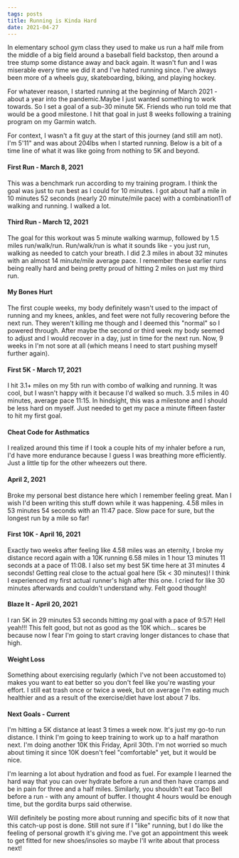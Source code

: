 ```yaml
---
tags: posts
title: Running is Kinda Hard
date: 2021-04-27
---
```

In elementary school gym class they used to make us run a half mile from the middle of a big field around a baseball field backstop, then around a tree stump some distance away and back again. It wasn't fun and I was miserable every time we did it and I've hated running since. I've always been more of a wheels guy, skateboarding, biking, and playing hockey.

For whatever reason, I started running at the beginning of March 2021 - about a year into the pandemic.Maybe I just wanted something to work towards. So I set a goal of a sub-30 minute 5K. Friends who run told me that would be a good milestone. I hit that goal in just 8 weeks following a training program on my Garmin watch.

For context, I wasn't a fit guy at the start of this journey (and still am not). I'm 5'11" and was about 204lbs when I started running. Below is a bit of a time line of what it was like going from nothing to 5K and beyond.

#### First Run - March 8, 2021
This was a benchmark run according to my training program. I think the goal was just to run best as I could for 10 minutes. I got about half a mile in 10 minutes 52 seconds (nearly 20 minute/mile pace) with a combination11 of walking and running. I walked a lot.

#### Third Run - March 12, 2021
The goal for this workout was 5 minute walking warmup, followed by 1.5 miles run/walk/run. Run/walk/run is what it sounds like - you just run, walking as needed to catch your breath. I did 2.3 miles in about 32 minutes with an almost 14 minute/mile average pace. I remember these earlier runs being really hard and being pretty proud of hitting 2 miles on just my third run.

#### My Bones Hurt
The first couple weeks, my body definitely wasn't used to the impact of running and my knees, ankles, and feet were not fully recovering before the next run. They weren't killing me though and I deemed this "normal" so I powered through. After maybe the second or third week my body seemed to adjust and I would recover in a day, just in time for the next run. Now, 9 weeks in I'm not sore at all (which means I need to start pushing myself further again).

#### First 5K - March 17, 2021
I hit 3.1+ miles on my 5th run with combo of walking and running. It was cool, but I wasn't happy with it because I'd walked so much. 3.5 miles in 40 minutes, average pace 11:15. In hindsight, this was a milestone and I should be less hard on myself. Just needed to get my pace a minute fifteen faster to hit my first goal.

#### Cheat Code for Asthmatics
I realized around this time if I took a couple hits of my inhaler before a run, I'd have more endurance because I guess I was breathing more efficiently. Just a little tip for the other wheezers out there.

#### April 2, 2021
Broke my personal best distance here which I remember feeling great. Man I wish I'd been writing this stuff down while it was happening. 4.58 miles in 53 minutes 54 seconds with an 11:47 pace. Slow pace for sure, but the longest run by a mile so far!

#### First 10K - April 16, 2021
Exactly two weeks after feeling like 4.58 miles was an eternity, I broke my distance record again with a 10K running 6.58 miles in 1 hour 13 minutes 11 seconds at a pace of 11:08. I also set my best 5K time here at 31 minutes 4 seconds! Getting real close to the actual goal here (5k < 30 minutes)! I think I experienced my first actual runner's high after this one. I cried for like 30 minutes afterwards and couldn't understand why. Felt good though!

#### Blaze It - April 20, 2021
I ran 5K in 29 minutes 53 seconds hitting my goal with a pace of 9:57! Hell yeah!!! This felt good, but not as good as the 10K which... scares be because now I fear I'm going to start craving longer distances to chase that high.

#### Weight Loss
Something about exercising regularly (which I've not been accustomed to) makes you want to eat better so you don't feel like you're wasting your effort. I still eat trash once or twice a week, but on average I'm eating much healthier and as a result of the exercise/diet have lost about 7 lbs.

#### Next Goals - Current
I'm hitting a 5K distance at least 3 times a week now. It's just my go-to run distance. I think I'm going to keep training to work up to a half marathon next. I'm doing another 10K this Friday, April 30th. I'm not worried so much about timing it since 10K doesn't feel "comfortable" yet, but it would be nice.

I'm learning a lot about hydration and food as fuel. For example I learned the hard way that you can over hydrate before a run and then have cramps and be in pain for three and a half miles. Similarly, you shouldn't eat Taco Bell before a run - with any amount of buffer. I thought 4 hours would be enough time, but the gordita burps said otherwise.

Will definitely be posting more about running and specific bits of it now that this catch-up post is done. Still not sure if I "like" running, but I do like the feeling of personal growth it's giving me. I've got an appointment this week to get fitted for new shoes/insoles so maybe I'll write about that process next!
